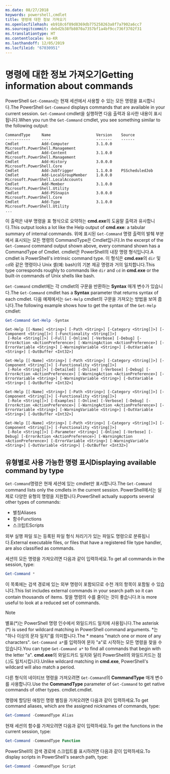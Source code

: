 ```yaml
---
ms.date: 08/27/2018
keywords: powershell,cmdlet
title: 명령에 대한 정보 가져오기
ms.openlocfilehash: eb918c6f89d8369db775258263a8f7a7902a6cc7
ms.sourcegitcommit: debd2b38fb8070a7357bf1a4bf9cc736f3702f31
ms.translationtype: HT
ms.contentlocale: ko-KR
ms.lasthandoff: 12/05/2019
ms.locfileid: "67030951"
---
```

# <a name="getting-information-about-commands"></a><span data-ttu-id="0a87a-103">명령에 대한 정보 가져오기</span><span class="sxs-lookup"><span data-stu-id="0a87a-103">Getting information about commands</span></span>

<span data-ttu-id="0a87a-104">PowerShell `Get-Command`는 현재 세션에서 사용할 수 있는 모든 명령을 표시합니다.</span><span class="sxs-lookup"><span data-stu-id="0a87a-104">The PowerShell `Get-Command` displays commands that are available in your current session.</span></span>
<span data-ttu-id="0a87a-105">`Get-Command` cmdlet을 실행하면 다음 출력과 유사한 내용이 표시됩니다.</span><span class="sxs-lookup"><span data-stu-id="0a87a-105">When you run the `Get-Command` cmdlet, you see something similar to the following output:</span></span>

```output
CommandType     Name                    Version    Source
-----------     ----                    -------    ------
Cmdlet          Add-Computer            3.1.0.0    Microsoft.PowerShell.Management
Cmdlet          Add-Content             3.1.0.0    Microsoft.PowerShell.Management
Cmdlet          Add-History             3.0.0.0    Microsoft.PowerShell.Core
Cmdlet          Add-JobTrigger          1.1.0.0    PSScheduledJob
Cmdlet          Add-LocalGroupMember    1.0.0.0    Microsoft.PowerShell.LocalAccounts
Cmdlet          Add-Member              3.1.0.0    Microsoft.PowerShell.Utility
Cmdlet          Add-PSSnapin            3.0.0.0    Microsoft.PowerShell.Core
Cmdlet          Add-Type                3.1.0.0    Microsoft.PowerShell.Utility
...
```

<span data-ttu-id="0a87a-106">이 출력은 내부 명령을 표 형식으로 요약하는 **cmd.exe**의 도움말 출력과 유사합니다.</span><span class="sxs-lookup"><span data-stu-id="0a87a-106">This output looks a lot like the Help output of **cmd.exe**: a tabular summary of internal commands.</span></span> <span data-ttu-id="0a87a-107">위에 표시된 `Get-Command` 명령 출력의 발췌 부분에서 표시되는 모든 명령의 CommandType은 Cmdlet입니다.</span><span class="sxs-lookup"><span data-stu-id="0a87a-107">In the excerpt of the `Get-Command` command output shown above, every command shown has a CommandType of Cmdlet.</span></span> <span data-ttu-id="0a87a-108">cmdlet은 PowerShell의 내장 명령 형식입니다.</span><span class="sxs-lookup"><span data-stu-id="0a87a-108">A cmdlet is PowerShell's intrinsic command type.</span></span> <span data-ttu-id="0a87a-109">이 형식은 **cmd.exe**의 `dir` 및 `cd`와 같은 명령이나 Unix 셸(예: bash)의 기본 제공 명령과 거의 일치합니다.</span><span class="sxs-lookup"><span data-stu-id="0a87a-109">This type corresponds roughly to commands like `dir` and `cd` in **cmd.exe** or the built-in commands of Unix shells like bash.</span></span>

<span data-ttu-id="0a87a-110">`Get-Command` cmdlet에는 각 cmdlet의 구문을 반환하는 **Syntax** 매개 변수가 있습니다.</span><span class="sxs-lookup"><span data-stu-id="0a87a-110">The `Get-Command` cmdlet has a **Syntax** parameter that returns syntax of each cmdlet.</span></span> <span data-ttu-id="0a87a-111">다음 예제에서는 `Get-Help` cmdlet의 구문을 가져오는 방법을 보여 줍니다.</span><span class="sxs-lookup"><span data-stu-id="0a87a-111">The following example shows how to get the syntax of the `Get-Help` cmdlet:</span></span>

```powershell
Get-Command Get-Help -Syntax
```

```output
Get-Help [[-Name] <String>] [-Path <String>] [-Category <String[]>] [-Component <String[]>] [-Functionality <String[]>]
 [-Role <String[]>] [-Full] [-Online] [-Verbose] [-Debug] [-ErrorAction <ActionPreference>] [-WarningAction <ActionPreference>] [-ErrorVariable <String>] [-WarningVariable <String>] [-OutVariable <String>] [-OutBuffer <Int32>]

Get-Help [[-Name] <String>] [-Path <String>] [-Category <String[]>] [-Component <String[]>] [-Functionality <String[]>]
 [-Role <String[]>] [-Detailed] [-Online] [-Verbose] [-Debug] [-ErrorAction <ActionPreference>] [-WarningAction <ActionPreference>] [-ErrorVariable <String>] [-WarningVariable <String>] [-OutVariable <String>] [-OutBuffer <Int32>]

Get-Help [[-Name] <String>] [-Path <String>] [-Category <String[]>] [-Component <String[]>] [-Functionality <String[]>]
 [-Role <String[]>] [-Examples] [-Online] [-Verbose] [-Debug] [-ErrorAction <ActionPreference>] [-WarningAction <ActionPreference>] [-ErrorVariable <String>] [-WarningVariable <String>] [-OutVariable <String>] [-OutBuffer <Int32>]

Get-Help [[-Name] <String>] [-Path <String>] [-Category <String[]>] [-Component <String[]>] [-Functionality <String[]>]
 [-Role <String[]>] [-Parameter <String>] [-Online] [-Verbose] [-Debug] [-ErrorAction <ActionPreference>] [-WarningAction <ActionPreference>] [-ErrorVariable <String>] [-WarningVariable <String>] [-OutVariable <String>] [-OutBuffer <Int32>]
```

## <a name="displaying-available-command-by-type"></a><span data-ttu-id="0a87a-112">유형별로 사용 가능한 명령 표시</span><span class="sxs-lookup"><span data-stu-id="0a87a-112">Displaying available command by type</span></span>

<span data-ttu-id="0a87a-113">`Get-Command`명령은 현재 세션에 있는 cmdlet만 표시합니다.</span><span class="sxs-lookup"><span data-stu-id="0a87a-113">The `Get-Command` command lists only the cmdlets in the current session.</span></span> <span data-ttu-id="0a87a-114">PowerShell에서는 실제로 다양한 유형의 명령을 지원합니다.</span><span class="sxs-lookup"><span data-stu-id="0a87a-114">PowerShell actually supports several other types of commands:</span></span>

- <span data-ttu-id="0a87a-115">별칭</span><span class="sxs-lookup"><span data-stu-id="0a87a-115">Aliases</span></span>
- <span data-ttu-id="0a87a-116">함수</span><span class="sxs-lookup"><span data-stu-id="0a87a-116">Functions</span></span>
- <span data-ttu-id="0a87a-117">스크립트</span><span class="sxs-lookup"><span data-stu-id="0a87a-117">Scripts</span></span>

<span data-ttu-id="0a87a-118">외부 실행 파일 또는 등록된 파일 형식 처리기가 있는 파일도 명령으로 분류됩니다.</span><span class="sxs-lookup"><span data-stu-id="0a87a-118">External executable files, or files that have a registered file type handler, are also classified as commands.</span></span>

<span data-ttu-id="0a87a-119">세션의 모든 명령을 가져오려면 다음과 같이 입력하세요.</span><span class="sxs-lookup"><span data-stu-id="0a87a-119">To get all commands in the session, type:</span></span>

```powershell
Get-Command *
```

<span data-ttu-id="0a87a-120">이 목록에는 검색 경로에 있는 외부 명령이 포함되므로 수천 개의 항목이 포함될 수 있습니다.</span><span class="sxs-lookup"><span data-stu-id="0a87a-120">This list includes external commands in your search path so it can contain thousands of items.</span></span>
<span data-ttu-id="0a87a-121">찾을 명령의 수를 줄이는 것이 좋습니다.</span><span class="sxs-lookup"><span data-stu-id="0a87a-121">It is more useful to look at a reduced set of commands.</span></span>

> [!NOTE]
> <span data-ttu-id="0a87a-122">별표(\*)는 PowerShell 명령 인수에서 와일드카드 일치에 사용됩니다.</span><span class="sxs-lookup"><span data-stu-id="0a87a-122">The asterisk (\*) is used for wildcard matching in PowerShell command arguments.</span></span> <span data-ttu-id="0a87a-123">\*는 "하나 이상의 문자 일치"를 의미합니다.</span><span class="sxs-lookup"><span data-stu-id="0a87a-123">The \* means "match one or more of any characters".</span></span> <span data-ttu-id="0a87a-124">`Get-Command a*`를 입력하여 문자 "a"로 시작하는 모든 명령을 찾을 수 있습니다.</span><span class="sxs-lookup"><span data-stu-id="0a87a-124">You can type `Get-Command a*` to find all commands that begin with the letter "a".</span></span> <span data-ttu-id="0a87a-125">**cmd.exe**의 와일드카드 일치와 달리 PowerShell의 와일드카드는 점(.)도 일치시킵니다.</span><span class="sxs-lookup"><span data-stu-id="0a87a-125">Unlike wildcard matching in **cmd.exe**, PowerShell's wildcard will also match a period.</span></span>

<span data-ttu-id="0a87a-126">다른 형식의 네이티브 명령을 가져오려면 `Get-Command`의 **CommandType** 매개 변수를 사용합니다.</span><span class="sxs-lookup"><span data-stu-id="0a87a-126">Use the **CommandType** parameter of `Get-Command` to get native commands of other types.</span></span>
<span data-ttu-id="0a87a-127">cmdlet.</span><span class="sxs-lookup"><span data-stu-id="0a87a-127">cmdlet.</span></span>

<span data-ttu-id="0a87a-128">명령에 할당된 애칭인 명령 별칭을 가져오려면 다음과 같이 입력하세요.</span><span class="sxs-lookup"><span data-stu-id="0a87a-128">To get command aliases, which are the assigned nicknames of commands, type:</span></span>

```powershell
Get-Command -CommandType Alias
```

<span data-ttu-id="0a87a-129">현재 세션의 함수를 가져오려면 다음과 같이 입력하세요.</span><span class="sxs-lookup"><span data-stu-id="0a87a-129">To get the functions in the current session, type:</span></span>

```powershell
Get-Command -CommandType Function
```

<span data-ttu-id="0a87a-130">PowerShell의 검색 경로에 스크립트를 표시하려면 다음과 같이 입력하세요.</span><span class="sxs-lookup"><span data-stu-id="0a87a-130">To display scripts in PowerShell's search path, type:</span></span>

```powershell
Get-Command -CommandType Script
```
